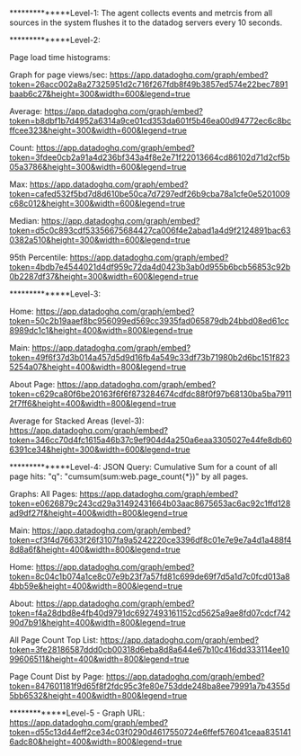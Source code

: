 **************Level-1:
The agent collects events and metrcis from all sources in the system flushes it to the datadog servers every 10 seconds.


**************Level-2:

Page load time histograms:

Graph for page views/sec:
https://app.datadoghq.com/graph/embed?token=26acc002a8a27325951d2c716f267fdb8f49b3857ed574e22bec7891baab6c27&height=300&width=600&legend=true

Average:
https://app.datadoghq.com/graph/embed?token=b8dbf1b7d4952a6314a9ce01cd353da601f5b46ea00d94772ec6c8bcffcee323&height=300&width=600&legend=true

Count:
https://app.datadoghq.com/graph/embed?token=3fdee0cb2a91a4d236bf343a4f8e2e71f22013664cd86102d71d2cf5b05a3786&height=300&width=600&legend=true

Max:
https://app.datadoghq.com/graph/embed?token=cafed532f5bd7d8d610be50ca7d7297edf26b9cba78a1cfe0e5201009c68c012&height=300&width=600&legend=true

Median:
https://app.datadoghq.com/graph/embed?token=d5c0c893cdf53356675684427ca006f4e2abad1a4d9f2124891bac630382a510&height=300&width=600&legend=true

95th Percentile:
https://app.datadoghq.com/graph/embed?token=4bdb7e4544021d4df959c72da4d0423b3ab0d955b6bcb56853c92b0b2287df37&height=300&width=600&legend=true



**************Level-3:

Home:
https://app.datadoghq.com/graph/embed?token=50c2b19aaef8bc956099ed569cc3935fad065879db24bbd08ed61cc8989dc1c1&height=400&width=800&legend=true

Main:
https://app.datadoghq.com/graph/embed?token=49f6f37d3b014a457d5d9d16fb4a549c33df73b71980b2d6bc151f8235254a07&height=400&width=800&legend=true

About Page:
https://app.datadoghq.com/graph/embed?token=c629ca80f6be20163f6f6f873284674cdfdc88f0f97b68130ba5ba79112f7ff6&height=400&width=800&legend=true

Average for Stacked Areas (level-3):
https://app.datadoghq.com/graph/embed?token=346cc70d4fc1615a46b37c9ef904d4a250a6eaa3305027e44fe8db606391ce34&height=300&width=600&legend=true


**************Level-4: 
JSON Query:
Cumulative Sum for a count of all page hits:
"q": "cumsum(sum:web.page_count{*})"
by all pages.

Graphs: 
All Pages:
https://app.datadoghq.com/graph/embed?token=e0626879c243cd29a31492431664b03aac8675653ac6ac92c1ffd128ad9df27f&height=400&width=800&legend=true

Main:
https://app.datadoghq.com/graph/embed?token=cf3f4d76633f26f3107fa9a5242220ce3396df8c01e7e9e7a4d1a488f48d8a6f&height=400&width=800&legend=true

Home:
https://app.datadoghq.com/graph/embed?token=8c04c1b074a1ce8c07e9b23f7a57fd81c699de69f7d5a1d7c0fcd013a84bb59e&height=400&width=800&legend=true

About:
https://app.datadoghq.com/graph/embed?token=f4a28dbd8e4fb40d9791dc6927493161152cd5625a9ae8fd07cdcf74290d7b91&height=400&width=800&legend=true

All Page Count Top List:
https://app.datadoghq.com/graph/embed?token=3fe28186587ddd0cb00318d6eba8d8a644e67b10c416dd333114ee1099606511&height=400&width=800&legend=true

Page Count Dist by Page:
https://app.datadoghq.com/graph/embed?token=847601181f9d65f8f2fdc95c3fe80e753dde248ba8ee79991a7b4355d5bb6532&height=400&width=800&legend=true

*************Level-5 - Graph URL:
https://app.datadoghq.com/graph/embed?token=d55c13d44eff2ce34c03f0290d4617550724e6ffef576041ceaa8351416adc80&height=400&width=800&legend=true
